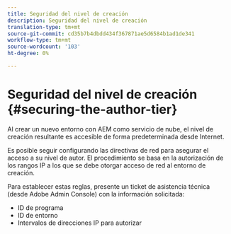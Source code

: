 ```yaml
---
title: Seguridad del nivel de creación
description: Seguridad del nivel de creación
translation-type: tm+mt
source-git-commit: cd35b7b4dbdd434f367871ae5d6584b1ad1de341
workflow-type: tm+mt
source-wordcount: '103'
ht-degree: 0%

---
```



# Seguridad del nivel de creación {#securing-the-author-tier}

Al crear un nuevo entorno con AEM como servicio de nube, el nivel de creación resultante es accesible de forma predeterminada desde Internet.

Es posible seguir configurando las directivas de red para asegurar el acceso a su nivel de autor. El procedimiento se basa en la autorización de los rangos IP a los que se debe otorgar acceso de red al entorno de creación.

Para establecer estas reglas, presente un ticket de asistencia técnica (desde Adobe Admin Console) con la información solicitada:
- ID de programa
- ID de entorno
- Intervalos de direcciones IP para autorizar